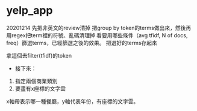 # yelp_app

20201214 
先把非英文的review清掉
把group by token的terms做出來，然後再用regex把term裡的符號、亂碼清理掉
看要用哪些條件（avg tfidf, N of docs, freq）篩選terms，已經篩選之後的效果。
把選好的terms存起來

拿這個去filter(tfidf)的token
* 接下來：
1. 指定兩個商業類別
2. 要畫有x座標的文字雲

x軸帶表示哪一種餐廳，y軸代表年份，有座標的文字雲。